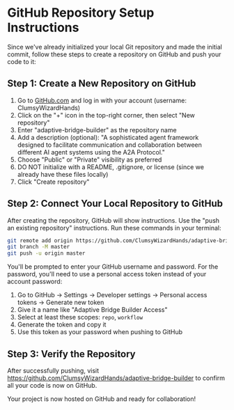 # GitHub Repository Setup Instructions

Since we've already initialized your local Git repository and made the initial commit, follow these steps to create a repository on GitHub and push your code to it:

## Step 1: Create a New Repository on GitHub

1. Go to [GitHub.com](https://github.com) and log in with your account (username: ClumsyWizardHands)
2. Click on the "+" icon in the top-right corner, then select "New repository"
3. Enter "adaptive-bridge-builder" as the repository name
4. Add a description (optional): "A sophisticated agent framework designed to facilitate communication and collaboration between different AI agent systems using the A2A Protocol."
5. Choose "Public" or "Private" visibility as preferred
6. DO NOT initialize with a README, .gitignore, or license (since we already have these files locally)
7. Click "Create repository"

## Step 2: Connect Your Local Repository to GitHub

After creating the repository, GitHub will show instructions. Use the "push an existing repository" instructions. Run these commands in your terminal:

```bash
git remote add origin https://github.com/ClumsyWizardHands/adaptive-bridge-builder.git
git branch -M master
git push -u origin master
```

You'll be prompted to enter your GitHub username and password. For the password, you'll need to use a personal access token instead of your account password:

1. Go to GitHub → Settings → Developer settings → Personal access tokens → Generate new token
2. Give it a name like "Adaptive Bridge Builder Access"
3. Select at least these scopes: `repo`, `workflow`
4. Generate the token and copy it
5. Use this token as your password when pushing to GitHub

## Step 3: Verify the Repository

After successfully pushing, visit https://github.com/ClumsyWizardHands/adaptive-bridge-builder to confirm all your code is now on GitHub.

Your project is now hosted on GitHub and ready for collaboration!

